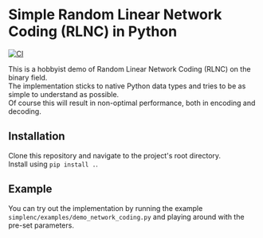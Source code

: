 # Simple Random Linear Network Coding (RLNC) in Python
[![CI](https://github.com/fisserL/simple_nc/actions/workflows/main.yml/badge.svg)](https://github.com/fisserL/simple_nc/actions/workflows/main.yml)

This is a hobbyist demo of Random Linear Network Coding (RLNC) on the binary field.  
The implementation sticks to native Python data types and tries to be as simple to understand as possible.  
Of course this will result in non-optimal performance, both in encoding and decoding.

## Installation
Clone this repository and navigate to the project's root directory.  
Install using `pip install .`.

## Example
You can try out the implementation by running the example `simplenc/examples/demo_network_coding.py` and playing around with the pre-set parameters.
